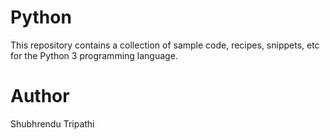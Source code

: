 # Python
This repository contains a collection of sample code, recipes, snippets, etc for the Python 3 programming language.

# Author
Shubhrendu Tripathi


